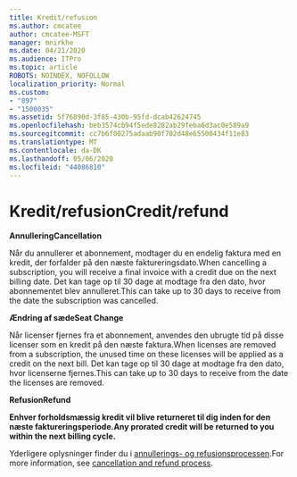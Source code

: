 ```yaml
---
title: Kredit/refusion
ms.author: cmcatee
author: cmcatee-MSFT
manager: mnirkhe
ms.date: 04/21/2020
ms.audience: ITPro
ms.topic: article
ROBOTS: NOINDEX, NOFOLLOW
localization_priority: Normal
ms.custom:
- "897"
- "1500035"
ms.assetid: 5f76890d-3f85-430b-95fd-dcab42624745
ms.openlocfilehash: beb3574cb94f5ede8282ab29feba6d3ac0e589a9
ms.sourcegitcommit: cc7b6f00275adaab90f702d48e65500434f11e83
ms.translationtype: MT
ms.contentlocale: da-DK
ms.lasthandoff: 05/06/2020
ms.locfileid: "44086810"
---
```

# <a name="creditrefund"></a><span data-ttu-id="f453b-102">Kredit/refusion</span><span class="sxs-lookup"><span data-stu-id="f453b-102">Credit/refund</span></span>

<span data-ttu-id="f453b-103">**Annullering**</span><span class="sxs-lookup"><span data-stu-id="f453b-103">**Cancellation**</span></span>
  
<span data-ttu-id="f453b-104">Når du annullerer et abonnement, modtager du en endelig faktura med en kredit, der forfalder på den næste faktureringsdato.</span><span class="sxs-lookup"><span data-stu-id="f453b-104">When cancelling a subscription, you will receive a final invoice with a credit due on the next billing date.</span></span> <span data-ttu-id="f453b-105">Det kan tage op til 30 dage at modtage fra den dato, hvor abonnementet blev annulleret.</span><span class="sxs-lookup"><span data-stu-id="f453b-105">This can take up to 30 days to receive from the date the subscription was cancelled.</span></span>
  
<span data-ttu-id="f453b-106">**Ændring af sæde**</span><span class="sxs-lookup"><span data-stu-id="f453b-106">**Seat Change**</span></span>
  
<span data-ttu-id="f453b-107">Når licenser fjernes fra et abonnement, anvendes den ubrugte tid på disse licenser som en kredit på den næste faktura.</span><span class="sxs-lookup"><span data-stu-id="f453b-107">When licenses are removed from a subscription, the unused time on these licenses will be applied as a credit on the next bill.</span></span> <span data-ttu-id="f453b-108">Det kan tage op til 30 dage at modtage fra den dato, hvor licenserne fjernes.</span><span class="sxs-lookup"><span data-stu-id="f453b-108">This can take up to 30 days to receive from the date the licenses are removed.</span></span>

<span data-ttu-id="f453b-109">**Refusion**</span><span class="sxs-lookup"><span data-stu-id="f453b-109">**Refund**</span></span>

<span data-ttu-id="f453b-110">**Enhver forholdsmæssig kredit vil blive returneret til dig inden for den næste faktureringsperiode.**</span><span class="sxs-lookup"><span data-stu-id="f453b-110">**Any prorated credit will be returned to you within the next billing cycle.**</span></span>

<span data-ttu-id="f453b-111">Yderligere oplysninger finder du i [annullerings- og refusionsprocessen](https://docs.microsoft.com/microsoft-365/commerce/subscriptions/cancel-your-subscription?view=o365-worldwide).</span><span class="sxs-lookup"><span data-stu-id="f453b-111">For more information, see [cancellation and refund process](https://docs.microsoft.com/microsoft-365/commerce/subscriptions/cancel-your-subscription?view=o365-worldwide).</span></span> 
